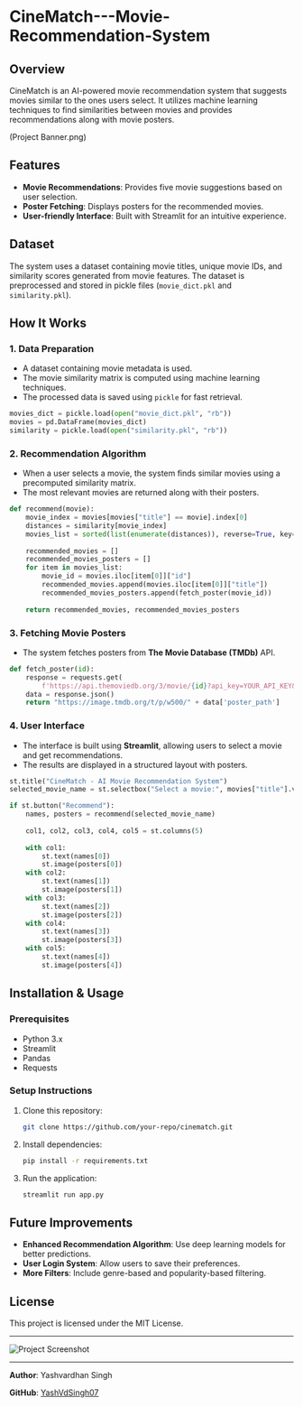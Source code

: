 # CineMatch---Movie-Recommendation-System

## Overview
CineMatch is an AI-powered movie recommendation system that suggests movies similar to the ones users select. It utilizes machine learning techniques to find similarities between movies and provides recommendations along with movie posters.

(Project Banner.png)

## Features
- **Movie Recommendations**: Provides five movie suggestions based on user selection.
- **Poster Fetching**: Displays posters for the recommended movies.
- **User-friendly Interface**: Built with Streamlit for an intuitive experience.

## Dataset
The system uses a dataset containing movie titles, unique movie IDs, and similarity scores generated from movie features. The dataset is preprocessed and stored in pickle files (`movie_dict.pkl` and `similarity.pkl`).

## How It Works
### 1. Data Preparation
- A dataset containing movie metadata is used.
- The movie similarity matrix is computed using machine learning techniques.
- The processed data is saved using `pickle` for fast retrieval.

```python
movies_dict = pickle.load(open("movie_dict.pkl", "rb"))
movies = pd.DataFrame(movies_dict)
similarity = pickle.load(open("similarity.pkl", "rb"))
```

### 2. Recommendation Algorithm
- When a user selects a movie, the system finds similar movies using a precomputed similarity matrix.
- The most relevant movies are returned along with their posters.

```python
def recommend(movie):
    movie_index = movies[movies["title"] == movie].index[0]
    distances = similarity[movie_index]
    movies_list = sorted(list(enumerate(distances)), reverse=True, key=lambda x: x[1])[1:6]
    
    recommended_movies = []
    recommended_movies_posters = []
    for item in movies_list:
        movie_id = movies.iloc[item[0]]["id"]
        recommended_movies.append(movies.iloc[item[0]]["title"])
        recommended_movies_posters.append(fetch_poster(movie_id))
    
    return recommended_movies, recommended_movies_posters
```

### 3. Fetching Movie Posters
- The system fetches posters from **The Movie Database (TMDb)** API.

```python
def fetch_poster(id):
    response = requests.get(
        f'https://api.themoviedb.org/3/movie/{id}?api_key=YOUR_API_KEY&language=en-US')
    data = response.json()
    return "https://image.tmdb.org/t/p/w500/" + data['poster_path']
```

### 4. User Interface
- The interface is built using **Streamlit**, allowing users to select a movie and get recommendations.
- The results are displayed in a structured layout with posters.

```python
st.title("CineMatch - AI Movie Recommendation System")
selected_movie_name = st.selectbox("Select a movie:", movies["title"].values)

if st.button("Recommend"):
    names, posters = recommend(selected_movie_name)
    
    col1, col2, col3, col4, col5 = st.columns(5)
    
    with col1:
        st.text(names[0])
        st.image(posters[0])
    with col2:
        st.text(names[1])
        st.image(posters[1])
    with col3:
        st.text(names[2])
        st.image(posters[2])
    with col4:
        st.text(names[3])
        st.image(posters[3])
    with col5:
        st.text(names[4])
        st.image(posters[4])
```

## Installation & Usage
### Prerequisites
- Python 3.x
- Streamlit
- Pandas
- Requests

### Setup Instructions
1. Clone this repository:
   ```bash
   git clone https://github.com/your-repo/cinematch.git
   ```
2. Install dependencies:
   ```bash
   pip install -r requirements.txt
   ```
3. Run the application:
   ```bash
   streamlit run app.py
   ```

## Future Improvements
- **Enhanced Recommendation Algorithm**: Use deep learning models for better predictions.
- **User Login System**: Allow users to save their preferences.
- **More Filters**: Include genre-based and popularity-based filtering.

## License
This project is licensed under the MIT License.

---

![Project Screenshot](path/to/your/image.png)

---
**Author**: Yashvardhan Singh

**GitHub**: [YashVdSingh07]([https://github.com/your-profile](https://github.com/YashVdSingh07))

